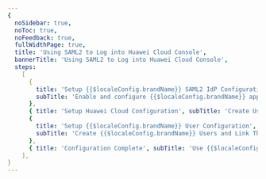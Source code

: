 ```yaml
---
{
  noSidebar: true,
  noToc: true,
  noFeedback: true,
  fullWidthPage: true,
  title: 'Using SAML2 to Log into Huawei Cloud Console',
  bannerTitle: 'Using SAML2 to Log into Huawei Cloud Console',
  steps:
    [
      {
        title: 'Setup {{$localeConfig.brandName}} SAML2 IdP Configuration',
        subTitle: 'Enable and configure {{$localeConfig.brandName}} application SAML2 Provider',
      },
      { title: 'Setup Huawei Cloud Configuration', subTitle: 'Create User in Huawei Cloud and Enable User SSO' },
      {
        title: 'Setup {{$localeConfig.brandName}} User Configuration',
        subTitle: 'Create {{$localeConfig.brandName}} Users and Link Them to Huawei Cloud User',
      },
      { title: 'Configuration Complete', subTitle: 'Use {{$localeConfig.brandName}} IdP to Login Huawei Cloud' },
    ],
}
---
```


<IntegrationDetail/>
